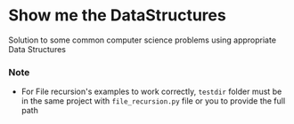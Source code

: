 # Show me the DataStructures
Solution to some common computer science problems using appropriate Data Structures

### Note
- For File recursion's examples to work correctly, `testdir` folder must be in the same project with `file_recursion.py` file or you to provide the full path

